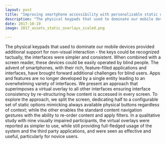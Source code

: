 ```yaml
---
layout: post
title: "Improving smartphone accessibility with personalizable static overlays"
description: "The physical keypads that used to dominate our mobile devices provided additional support for non-visual interaction - the keys could be recognized tactually, the interfaces were simpler and consistent. When combined with a screen reader, these devices could be easily operated by blind people. The advent of smartphones, with their rich, feature-filled applications and interfaces, have brought forward additional challenges for blind users. Apps and features are no longer developed by a single entity leading to an overwhelming variety of interfaces. We present an approach that superimposes a virtual overlay to all other interfaces ensuring interface consistency by re-structuring how content is accessed in every screen. To explore the approach, we split the screen, dedicating half to a configurable set of static options mimicking always available physical buttons regardless of context; while the other enables the standard content navigation gestures with the ability to re-order content and apply filters. In a qualitative study with nine visually impaired participants, the virtual overlays were reported as simpler to use, while still providing full-fledged usage of the system and the third party applications, and were seen as effective and useful, particularly for novice users."
date: 2017-10-19
image: 2017_assets_static_overlays_scaled.png

---
```


The physical keypads that used to dominate our mobile devices provided additional support for non-visual interaction - the keys could be recognized tactually, the interfaces were simpler and consistent. When combined with a screen reader, these devices could be easily operated by blind people. The advent of smartphones, with their rich, feature-filled applications and interfaces, have brought forward additional challenges for blind users. Apps and features are no longer developed by a single entity leading to an overwhelming variety of interfaces. We present an approach that superimposes a virtual overlay to all other interfaces ensuring interface consistency by re-structuring how content is accessed in every screen. To explore the approach, we split the screen, dedicating half to a configurable set of static options mimicking always available physical buttons regardless of context; while the other enables the standard content navigation gestures with the ability to re-order content and apply filters. In a qualitative study with nine visually impaired participants, the virtual overlays were reported as simpler to use, while still providing full-fledged usage of the system and the third party applications, and were seen as effective and useful, particularly for novice users.
